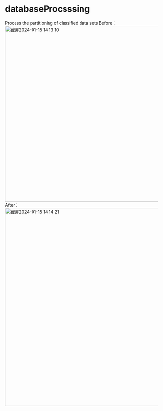 # databaseProcsssing
Process the partitioning of classified data sets
Before：
<img width="577" alt="截屏2024-01-15 14 13 10" src="https://github.com/CANLAN-SC/databaseProcsssing/assets/74710545/d01a54ad-e220-495f-b60b-491573726c54">
After：
<img width="650" alt="截屏2024-01-15 14 14 21" src="https://github.com/CANLAN-SC/databaseProcsssing/assets/74710545/b4c1b8f1-7c6c-4eb9-9952-6216461d0594">
